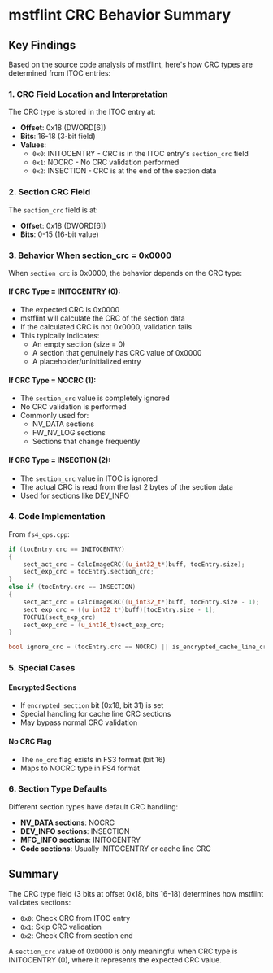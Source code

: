 # mstflint CRC Behavior Summary

## Key Findings

Based on the source code analysis of mstflint, here's how CRC types are determined from ITOC entries:

### 1. CRC Field Location and Interpretation

The CRC type is stored in the ITOC entry at:
- **Offset**: 0x18 (DWORD[6])
- **Bits**: 16-18 (3-bit field)
- **Values**:
  - `0x0`: INITOCENTRY - CRC is in the ITOC entry's `section_crc` field
  - `0x1`: NOCRC - No CRC validation performed
  - `0x2`: INSECTION - CRC is at the end of the section data

### 2. Section CRC Field

The `section_crc` field is at:
- **Offset**: 0x18 (DWORD[6])
- **Bits**: 0-15 (16-bit value)

### 3. Behavior When section_crc = 0x0000

When `section_crc` is 0x0000, the behavior depends on the CRC type:

#### If CRC Type = INITOCENTRY (0):
- The expected CRC is 0x0000
- mstflint will calculate the CRC of the section data
- If the calculated CRC is not 0x0000, validation fails
- This typically indicates:
  - An empty section (size = 0)
  - A section that genuinely has CRC value of 0x0000
  - A placeholder/uninitialized entry

#### If CRC Type = NOCRC (1):
- The `section_crc` value is completely ignored
- No CRC validation is performed
- Commonly used for:
  - NV_DATA sections
  - FW_NV_LOG sections
  - Sections that change frequently

#### If CRC Type = INSECTION (2):
- The `section_crc` value in ITOC is ignored
- The actual CRC is read from the last 2 bytes of the section data
- Used for sections like DEV_INFO

### 4. Code Implementation

From `fs4_ops.cpp`:

```cpp
if (tocEntry.crc == INITOCENTRY)
{
    sect_act_crc = CalcImageCRC((u_int32_t*)buff, tocEntry.size);
    sect_exp_crc = tocEntry.section_crc;
}
else if (tocEntry.crc == INSECTION)
{
    sect_act_crc = CalcImageCRC((u_int32_t*)buff, tocEntry.size - 1);
    sect_exp_crc = ((u_int32_t*)buff)[tocEntry.size - 1];
    TOCPU1(sect_exp_crc)
    sect_exp_crc = (u_int16_t)sect_exp_crc;
}

bool ignore_crc = (tocEntry.crc == NOCRC) || is_encrypted_cache_line_crc_section;
```

### 5. Special Cases

#### Encrypted Sections
- If `encrypted_section` bit (0x18, bit 31) is set
- Special handling for cache line CRC sections
- May bypass normal CRC validation

#### No CRC Flag
- The `no_crc` flag exists in FS3 format (bit 16)
- Maps to NOCRC type in FS4 format

### 6. Section Type Defaults

Different section types have default CRC handling:
- **NV_DATA sections**: NOCRC
- **DEV_INFO sections**: INSECTION
- **MFG_INFO sections**: INITOCENTRY
- **Code sections**: Usually INITOCENTRY or cache line CRC

## Summary

The CRC type field (3 bits at offset 0x18, bits 16-18) determines how mstflint validates sections:
- `0x0`: Check CRC from ITOC entry
- `0x1`: Skip CRC validation
- `0x2`: Check CRC from section end

A `section_crc` value of 0x0000 is only meaningful when CRC type is INITOCENTRY (0), where it represents the expected CRC value.